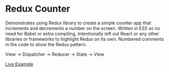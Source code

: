 # Redux Counter

Demonstrates using Redux library to create a simple counter app that increments and decrements a number on the screen. Written in ES5 so no need for Babel or extra compiling. Intentionally left out React or any other libraries or frameworks to highlight Redux on its own. Numbered comments in the code to show the Redux pattern.

View -> Dispatcher -> Reducer -> State -> View

[Live Example](https://jongrover.github.io/redux-es5-counter/)
